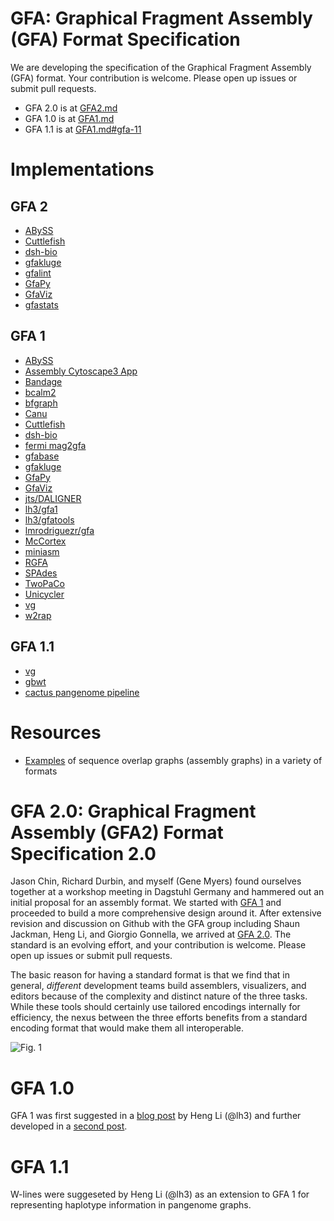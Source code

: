 # GFA: Graphical Fragment Assembly (GFA) Format Specification

We are developing the specification of the Graphical Fragment Assembly (GFA) format. Your contribution is welcome. Please open up issues or submit pull requests.

+ GFA 2.0 is at [GFA2.md](GFA2.md)
+ GFA 1.0 is at [GFA1.md](GFA1.md)
+ GFA 1.1 is at [GFA1.md#gfa-11](GFA1.md#gfa-11)

# Implementations

## GFA 2

+ [ABySS](https://github.com/bcgsc/abyss)
+ [Cuttlefish](https://github.com/COMBINE-lab/cuttlefish)
+ [dsh-bio](https://github.com/heuermh/dishevelled-bio)
+ [gfakluge](https://github.com/edawson/gfakluge)
+ [gfalint](https://github.com/sjackman/gfalint)
+ [GfaPy](https://github.com/ggonnella/gfapy)
+ [GfaViz](https://github.com/ggonnella/gfaviz)
+ [gfastats](https://github.com/vgl-hub/gfastats)

## GFA 1

+ [ABySS](https://github.com/bcgsc/abyss)
+ [Assembly Cytoscape3 App](http://apps.cytoscape.org/apps/assembly)
+ [Bandage](https://rrwick.github.io/Bandage/)
+ [bcalm2](https://github.com/GATB/bcalm)
+ [bfgraph](https://github.com/pmelsted/bfgraph)
+ [Canu](https://github.com/marbl/canu)
+ [Cuttlefish](https://github.com/COMBINE-lab/cuttlefish)
+ [dsh-bio](https://github.com/heuermh/dishevelled-bio)
+ [fermi mag2gfa](https://github.com/lh3/mag2gfa)
+ [gfabase](https://github.com/mlin/gfabase)
+ [gfakluge](https://github.com/edawson/gfakluge)
+ [GfaPy](https://github.com/ggonnella/gfapy)
+ [GfaViz](https://github.com/ggonnella/gfaviz)
+ [jts/DALIGNER](https://github.com/jts/daligner)
+ [lh3/gfa1](https://github.com/lh3/gfa1)
+ [lh3/gfatools](https://github.com/lh3/gfatools)
+ [lmrodriguezr/gfa](https://github.com/lmrodriguezr/gfa)
+ [McCortex](https://github.com/mcveanlab/mccortex)
+ [miniasm](https://github.com/lh3/miniasm)
+ [RGFA](https://github.com/ggonnella/RGFA)
+ [SPAdes](http://cab.spbu.ru/software/spades/)
+ [TwoPaCo](https://github.com/medvedevgroup/TwoPaCo)
+ [Unicycler](https://github.com/rrwick/Unicycler)
+ [vg](https://github.com/ekg/vg)
+ [w2rap](https://github.com/bioinfologics/w2rap-contigger)

## GFA 1.1

+ [vg](https://github.com/ekg/vg)
+ [gbwt](https://github.com/jltsiren/gbwt)
+ [cactus pangenome pipeline](https://github.com/ComparativeGenomicsToolkit/cactus/blob/master/doc/pangenome.md)

# Resources

+ [Examples](https://github.com/sjackman/assembly-graph) of sequence overlap graphs (assembly graphs) in a variety of formats

# GFA 2.0: Graphical Fragment Assembly (GFA2) Format Specification 2.0

Jason Chin, Richard Durbin, and myself (Gene Myers) found ourselves together at a workshop
meeting in Dagstuhl Germany and hammered out an initial proposal for an assembly format.
We started with [GFA 1](GFA1.md) and proceeded to build a
more comprehensive design around it.  After extensive revision and discussion on Github with
the GFA group including Shaun Jackman, Heng Li, and Giorgio Gonnella, we arrived at
[GFA 2.0](GFA2.md). The standard is an evolving effort, and your contribution is welcome. Please open up issues or submit pull requests.

The basic reason for having a standard format is that we find that
in general, *different* development teams build assemblers, visualizers, and editors because
of the complexity and distinct nature of the three tasks.  While these tools should certainly
use tailored encodings internally for efficiency, the nexus between the three efforts
benefits from a standard encoding format that would make them all interoperable.

![Fig. 1](images/READ.Fig1.png)

# GFA 1.0

GFA 1 was first suggested in a [blog post](http://lh3.github.io/2014/07/19/a-proposal-of-the-grapical-fragment-assembly-format) by Heng Li (@lh3) and further developed in a [second post](http://lh3.github.io/2014/07/23/first-update-on-gfa).

# GFA 1.1

W-lines were suggeseted by Heng Li (@lh3) as an extension to GFA 1 for representing haplotype information in pangenome graphs.  
